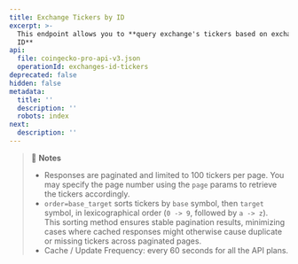 ```yaml
---
title: Exchange Tickers by ID
excerpt: >-
  This endpoint allows you to **query exchange's tickers based on exchange’s
  ID**
api:
  file: coingecko-pro-api-v3.json
  operationId: exchanges-id-tickers
deprecated: false
hidden: false
metadata:
  title: ''
  description: ''
  robots: index
next:
  description: ''
---
```

> 📘 **Notes**
>
> * Responses are paginated and limited to 100 tickers per page. You may specify the page number using the `page` params to retrieve the tickers accordingly.
> * `order=base_target` sorts tickers by `base` symbol, then `target` symbol, in lexicographical order (`0 -> 9`, followed by `a -> z`).\
>   This sorting method ensures stable pagination results, minimizing cases where cached responses might otherwise cause duplicate or missing tickers across paginated pages.
> * Cache / Update Frequency: every 60 seconds for all the API plans.
